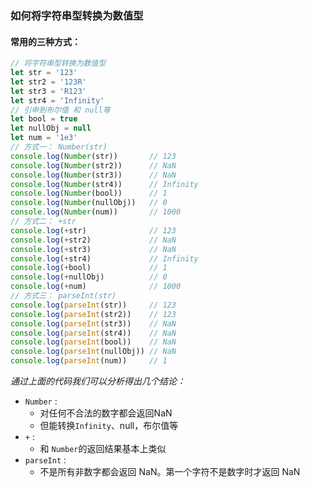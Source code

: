### 如何将字符串型转换为数值型

#### 常用的三种方式：
```js
// 将字符串型转换为数值型
let str = '123'
let str2 = '123R'
let str3 = 'R123'
let str4 = 'Infinity'
// 引申到布尔值 和 null等
let bool = true
let nullObj = null
let num = '1e3'
// 方式一： Number(str)
console.log(Number(str))       // 123
console.log(Number(str2))      // NaN
console.log(Number(str3))      // NaN
console.log(Number(str4))      // Infinity
console.log(Number(bool))      // 1
console.log(Number(nullObj))   // 0
console.log(Number(num))       // 1000
// 方式二： +str
console.log(+str)              // 123
console.log(+str2)             // NaN
console.log(+str3)             // NaN
console.log(+str4)             // Infinity
console.log(+bool)             // 1
console.log(+nullObj)          // 0
console.log(+num)              // 1000
// 方式三： parseInt(str)
console.log(parseInt(str))     // 123
console.log(parseInt(str2))    // 123
console.log(parseInt(str3))    // NaN
console.log(parseInt(str4))    // NaN
console.log(parseInt(bool))    // NaN
console.log(parseInt(nullObj)) // NaN
console.log(parseInt(num))     // 1
```

*通过上面的代码我们可以分析得出几个结论：*
- `Number` : 
    - 对任何不合法的数字都会返回NaN
    - 但能转换`Infinity`、null，布尔值等
- `+` :
    - 和 `Number`的返回结果基本上类似
- `parseInt` : 
    - 不是所有非数字都会返回 NaN。第一个字符不是数字时才返回 NaN

